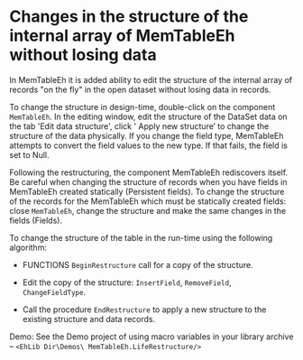 # Changes in the structure of the internal array of MemTableEh without losing data


In MemTableEh it is added ability to edit the structure of the internal array of records "on the fly" in the open dataset without losing data in records.

To change the structure in design-time, double-click on the component `MemTableEh`. In the editing window, edit the structure of the DataSet data on the tab 'Edit data structure', click ' Apply new structure’ to change the structure of the data physically. If you change the field type, MemTableEh attempts to convert the field values to the new type. If that fails, the field is set to Null.

Following the restructuring, the component MemTableEh rediscovers itself. Be careful when changing the structure of records when you have fields in MemTableEh created statically (Persistent fields). To change the structure of the records for the MemTableEh which must be statically created fields: close `MemTableEh`, change the structure and make the same changes in the fields (Fields).

To change the structure of the table in the run-time using the following algorithm:

- FUNCTIONS `BeginRestructure` call for a copy of the structure.

- Edit the copy of the structure: `InsertField`, `RemoveField`, `ChangeFieldType`.

- Call the procedure `EndRestructure` to apply a new structure to the existing structure and data records.

Demo: See the Demo project of using macro variables in your library archive – `<EhLib Dir\Demos\ MemTableEh.LifeRestructure/>`
